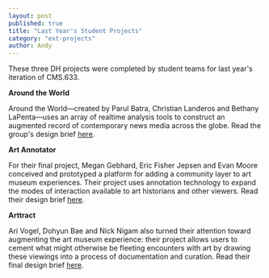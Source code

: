 ```yaml
---
layout: post
published: true
title: "Last Year's Student Projects"
category: "ext-projects"
author: Andy
---
```


These three DH projects were completed by student teams for last year's iteration of CMS.633.

**Around the World**

Around the World—created by Parul Batra, Christian Landeros and Bethany LaPenta—uses an array of realtime analysis tools to construct an augmented record of contemporary news media across the globe. Read the group's design brief [here](/assets/Around_The_World.pdf).

**Art Annotator**

For their final project, Megan Gebhard, Eric Fisher Jepsen and Evan Moore conceived and prototyped a platform for adding a community layer to art museum experiences. Their project uses annotation technology to expand the modes of interaction available to art historians and other viewers. Read their design brief [here](/assets/Art_Annotator.pdf).

**Arttract**

Ari Vogel, Dohyun Bae and Nick Nigam also turned their attention toward augmenting the art museum experience: their project allows users to cement what might otherwise be fleeting encounters with art by drawing these viewings into a process of documentation and curation. Read their final design brief [here](/assets/Arttract.pdf).